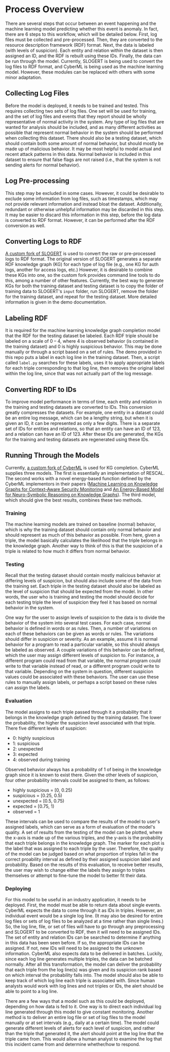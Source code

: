 # Process Overview
There are several steps that occur between an event happening and the machine learning model predicting whether this event is anomaly. In fact, there are 6 steps to this workflow, which will be detailed below. First, log files must be collected and pre-processed. Then, they are converted to the resource description framework (RDF) format. Next, the data is labeled (with levels of suspicion). Each entity and relation within the dataset is then assigned an ID, and the RDF is rebuilt using these IDs. Finally, the data can be run through the model. Currently, SLOGERT is being used to convert the log files to RDF format, and CyberML is being used as the machine learning model. However, these modules can be replaced with others with some minor adaptation.

## Collecting Log Files
Before the model is deployed, it needs to be trained and tested. This requires collecting two sets of log files. One set will be used for training, and the set of log files and events that they report should be wholly representative of normal activity in the system. Any type of log files that are wanted for analysis should be included, and as many different activities as possible that represent normal behavior in the system should be performed when collecting this dataset. There should also be a testing dataset, which should contain both some amount of normal behavior, but should mostly be made up of malicious behavior. It may be most helpful to model actual and recent attack patterns in this data. Normal behavior is included in this dataset to ensure that false flags are not raised (i.e., that the system is not sending alerts for normal behavior). 

## Log Pre-processing
This step may be excluded in some cases. However, it could be desirable to exclude some information from log files, such as timestamps, which may not provide relevant information and instead bloat the dataset. Additionally, redundant or otherwise unhelpful information may be discarded in this step. It may be easier to discard this information in this step, before the log data is converted to RDF format. However, it can be performed after the RDF conversion as well.

## Converting Logs to RDF
[A custom fork of SLOGERT](https://github.com/LucasAPayne/slogert) is used to convert the raw or pre-processed logs to RDF format. The original version of SLOGERT generates a separate RDF knowledge graph (KG) for each type of log file (e.g., one KG for auth logs, another for access logs, etc.) However, it is desirable to combine these KGs into one, so the custom fork provides command line tools to do this, among a number of other features. Currently, the best way to generate KGs for both the training dataset and testing dataset is to copy the folder of training data to SLOGERT's `input` folder, run SLOGERT, remove the folder for the training dataset, and repeat for the testing dataset. More detailed information is given in the demo documentation.

## Labeling RDF
It is required for the machine learning knowledge graph completion model that the RDF for the testing dataset be labeled. Each RDF triple should be labeled on a scale of 0 &ndash; 4, where 4 is observed behavior (is contained in the training dataset) and 0 is highly suspicious behavior. This may be done manually or through a script based on a set of rules. The demo provided in this repo puts a label in each log line in the training dataset. Then, a script called `label.py` searches for these labels, uses it to apply appropriate labels for each triple corresponding to that log line, then removes the original label within the log line, since that was not actually part of the log message.

## Converting RDF to IDs
To improve model performance in terms of time, each entity and relation in the training and testing datasets are converted to IDs. This conversion greatly compresses the datasets. For example, one entity in a dataset could be an entire log message, which can be a lengthy string, but when it is given an ID, it can be represented as only a few digits. There is a separate set of IDs for entities and relations, so that an entity can have an ID of 123, and a relation can have an ID of 123. After these IDs are generated, the KGs for the training and testing datasets are regenerated using these IDs.

## Running Through the Models
Currently, [a custom fork of CyberML](https://github.com/LucasAPayne/cyberML) is used for KG completion. CyberML supplies three models. The first is essentially an implementation of RESCAL. The second works with a novel energy-based function defined by the CyberML implementors in their papers ([Machine Learning on Knowledge Graphs for Context-Aware Security Monitoring](https://arxiv.org/abs/2105.08741) and [An Energy-Based Model for Neuro-Symbolic Reasoning on Knowledge Graphs](https://arxiv.org/abs/2110.01639)). The third model, which should give the best results, combines these two methods.

### Training
The machine learning models are trained on baseline (normal) behavior, which is why the training dataset should contain only normal behavior and should represent as much of this behavior as possible. From here, given a triple, the model basically calculates the likelihood that the triple belongs in the knowledge graph. Another way to think of this is that the suspicion of a triple is related to how much it differs from normal behavior.

### Testing
Recall that the testing dataset should contain mostly malicious behavior at differing levels of suspicion, but should also include some of the data from the training set. Each triple in the testing dataset should also be labeled as the level of suspicion that should be expected from the model. In other words, the user who is training and testing the model should decide for each testing triple the level of suspicion they feel it has based on normal behavior in the system.

One way for the user to assign levels of suspicion to the data is to divide the behavior of the system into several test cases. For each case, normal behavior is defined in words or as rules. Then, a number of variations on each of these behaviors can be given as words or rules. The variations should differ in suspicion or severity. As an example, assume it is normal behavior for a program to read a particular variable, so this should always be labeled as observed. A couple variations of this behavior can be defined, which the user may assign different levels of suspicion to. For instance, a different program could read from that variable, the normal program could write to that variable instead of read, or a different program could write to that variable. Depending on the system in question, different suspicion values could be associated with these behaviors. The user can use these rules to manually assign labels, or perhaps a script based on these rules can assign the labels.

### Evaluation
The model assigns to each triple passed through it a probability that it belongs in the knowledge graph defined by the training dataset. The lower the probability, the higher the suspicion level associated with that triple. There five different levels of suspicion:
- 0: highly suspicious
- 1: suspicious
- 2: unexpected
- 3: expected
- 4: observed during training

Observed behavior always has a probability of 1 of being in the knowledge graph since it is known to exist there. Given the other levels of suspicion, four other probability intervals could be assigned to them, as follows:
- highly suspicious = [0, 0.25)
- suspicious = [0.25, 0.5)
- unexpected = [0.5, 0.75)
- expected = [0.75, 1)
- observed = 1

These intervals can be used to compare the results of the model to user's assigned labels, which can serve as a form of evaluation of the model's quality. A set of results from the testing of the model can be plotted, where the x-axis is made up of the various triples, and the y-axis is the probability that each triple belongs in the knowledge graph. The marker for each plot is the label that was assigned to each triple by the user. Therefore, the quality of the model can be judged based on what proportion of triples fall in the correct proability interval as defined by their assigned suspicion label and probability. Based on the results of this evaluation, to receive better results, the user may wish to change either the labels they assign to triples themselves or attempt to fine-tune the model to better fit their data.

### Deploying
For this model to be useful in an industry application, it needs to be deployed. First, the model must be able to return data about single events. CyberML expects the data to come through it as IDs in triples. However, an individual event would be a single log line. (It may also be desired for entire log files or sets of log files to be analyzed at a time rather than single lines.) So, the log line, file, or set of files will have to go through any preprocessing and SLOGERT to be converted to RDF, then it will need to be assigned IDs. The set of entity and relation IDs can be searched to determine if anything in this data has been seen before. If so, the appropriate IDs can be assigned. If not, new IDs will need to be assigned to the unknown information. CyberML also expects data to be delivered in batches. Luckily, since each log line generates multiple triples, the data can be batched normally. After all this transformation, the model can deliver the probability that each triple from the log line(s) was given and its suspicion rank based on which interval the probability falls into. The model should also be able to keep track of which log line each triple is associated with. Since human analysts would work with log lines and not triples or IDs, the alert should be able to point to a log line.

There are a few ways that a model such as this could be deployed, depending on how data is fed to it. One way is to direct each individual log line generated through this model to give constant monitoring. Another method is to deliver an entire log file or set of log files to the model manually or at set intervals (e.g., daily at a certain time). The model could generate different levels of alerts for each level of suspicion, and rather than the triple that generated it, the alert should point at the log line that the triple came from. This would allow a human analyst to examine the log that this incident came from and determine whether/how to respond.
